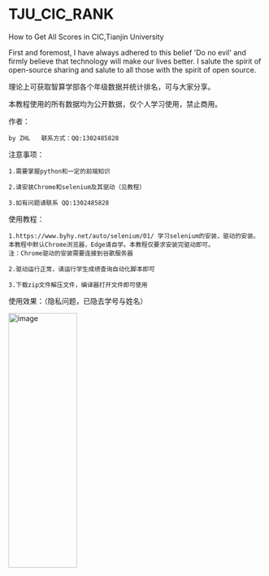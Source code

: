 # TJU_CIC_RANK
How to Get All Scores in CIC,Tianjin University

First and foremost, I have always adhered to this belief 'Do no evil' and  firmly believe 
that technology will make our lives better.
I salute the spirit of open-source sharing and salute to all those with the spirit of open source.

理论上可获取智算学部各个年级数据并统计排名，可与大家分享。

本教程使用的所有数据均为公开数据，仅个人学习使用，禁止商用。

作者：

    by ZHL   联系方式：QQ:1302485828

注意事项：

    1.需要掌握python和一定的前端知识
    
    2.请安装Chrome和selenium及其驱动（见教程）
    
    3.如有问题请联系 QQ:1302485828

    
    
使用教程：

    1.https://www.byhy.net/auto/selenium/01/ 学习selenium的安装，驱动的安装。
    本教程中默认Chrome浏览器，Edge请自学。本教程仅要求安装完驱动即可。
    注：Chrome驱动的安装需要连接到谷歌服务器
    
    2.驱动运行正常，请运行学生成绩查询自动化脚本即可

    3.下载zip文件解压文件，编译器打开文件即可使用


使用效果：（隐私问题，已隐去学号与姓名）

<img width="135" height="500" alt="image" src="https://github.com/user-attachments/assets/31ba5451-86c2-48ba-8e9d-be108df7ec7c" />

